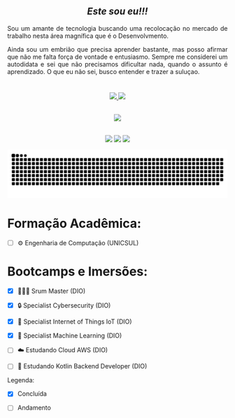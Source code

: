 <span align="center">


## *Este sou eu!!!*

</span>

<span align="justify">
  
Sou um amante de tecnologia buscando uma recolocação no mercado de trabalho nesta área magnífica que é o Desenvolvmento.

Ainda sou um embrião que precisa aprender bastante, mas posso afirmar que não me falta força de vontade e entusiasmo.
Sempre me considerei um autodidata e sei que não precisamos dificultar nada, quando o assunto é aprendizado.
O que eu não sei, busco entender e trazer a suluçao.
  
</span>

#

<span align="center">
  
<div align="center">
  <a href="https://github.com/ThomasClerDev">
  <img height="180em" src="https://github-readme-stats.vercel.app/api?username=ThomasClerDev&show_icons=true&theme=codeSTACKr&include_all_commits=true&count_private=true"/>
  <img height="180em" src="https://github-readme-stats.vercel.app/api/top-langs/?username=ThomasClerDev&layout=compact&langs_count=7&theme=codeSTACKr"/>
</div>
<div style="display: inline_block"><br>
<p align="center">
  <a href="https://skillicons.dev">
    <img src="https://skillicons.dev/icons?i=arduino,aws,azure,c,cs,cpp,css,discord,django,dotnet,dynamodb,eclipse,figma,git,github,gitlab,gherkin,gtk,haxe,html,java,js,jenkins,jest,jquery,latex,kubernetes,matlab,maven,mysql,nodejs,postgres,powershell,postgres,py,pytorch,r,react,redux,sass,spring,selenium,tensorflow,ts,unity,v,visualstudio,vscode" />
  </a>
</p>          
</div>
  
  ##
 
<div> 
   <a href="https://www.instagram.com/thomascler/"><img src="https://img.shields.io/badge/-Instagram-%23E4405F?style=for-the-badge&logo=instagram&logoColor=white" target="_blank"></a>
 	  <a href = "mailto:thomasclerdev@gmail.com"><img src="https://img.shields.io/badge/-Gmail-%23333?style=for-the-badge&logo=gmail&logoColor=white" target="_blank"></a>
  <a href="https://www.linkedin.com/in/thomas-cler/" target="_blank"><img src="https://img.shields.io/badge/-LinkedIn-%230077B5?style=for-the-badge&logo=linkedin&logoColor=white" target="_blank"></a> 
 
  ![Snake animation](https://raw.githubusercontent.com/Platane/snk/output/github-contribution-grid-snake.svg)
 
</div>
  
  </span>
  

  
<span align="justify">
 
# Formação Acadêmica:

- [ ] ⚙   Engenharia de Computação (UNICSUL)

# Bootcamps e Imersões:


- [x] 👩🏻‍💼  Srum Master (DIO)

- [x] 🔒  Specialist Cybersecurity (DIO)
  
- [x] 🤖  Specialist Internet of Things IoT (DIO)

- [x] 🚀  Specialist Machine Learning (DIO)

- [ ] ☁️  Estudando Cloud AWS (DIO)
  
- [ ] 📱  Estudando Kotlin Backend Developer (DIO)


  
Legenda:
  
- [x] Concluída
  
- [ ] Andamento
  
</span>
